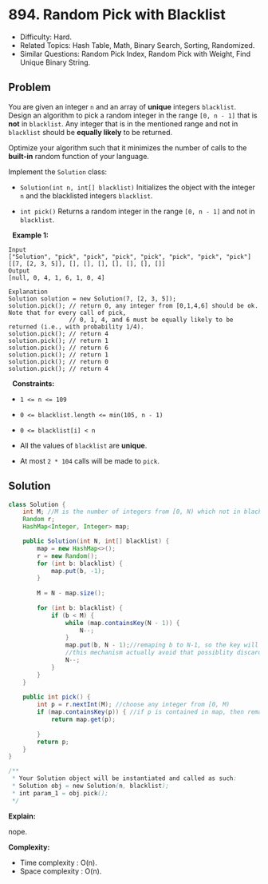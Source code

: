 # 894. Random Pick with Blacklist

- Difficulty: Hard.
- Related Topics: Hash Table, Math, Binary Search, Sorting, Randomized.
- Similar Questions: Random Pick Index, Random Pick with Weight, Find Unique Binary String.

## Problem

You are given an integer ```n``` and an array of **unique** integers ```blacklist```. Design an algorithm to pick a random integer in the range ```[0, n - 1]``` that is **not** in ```blacklist```. Any integer that is in the mentioned range and not in ```blacklist``` should be **equally likely** to be returned.

Optimize your algorithm such that it minimizes the number of calls to the **built-in** random function of your language.

Implement the ```Solution``` class:


	
- ```Solution(int n, int[] blacklist)``` Initializes the object with the integer ```n``` and the blacklisted integers ```blacklist```.
	
- ```int pick()``` Returns a random integer in the range ```[0, n - 1]``` and not in ```blacklist```.


 
**Example 1:**

```
Input
["Solution", "pick", "pick", "pick", "pick", "pick", "pick", "pick"]
[[7, [2, 3, 5]], [], [], [], [], [], [], []]
Output
[null, 0, 4, 1, 6, 1, 0, 4]

Explanation
Solution solution = new Solution(7, [2, 3, 5]);
solution.pick(); // return 0, any integer from [0,1,4,6] should be ok. Note that for every call of pick,
                 // 0, 1, 4, and 6 must be equally likely to be returned (i.e., with probability 1/4).
solution.pick(); // return 4
solution.pick(); // return 1
solution.pick(); // return 6
solution.pick(); // return 1
solution.pick(); // return 0
solution.pick(); // return 4
```

 
**Constraints:**


	
- ```1 <= n <= 109```
	
- ```0 <= blacklist.length <= min(105, n - 1)```
	
- ```0 <= blacklist[i] < n```
	
- All the values of ```blacklist``` are **unique**.
	
- At most ```2 * 104``` calls will be made to ```pick```.



## Solution

```java
class Solution {
    int M; //M is the number of integers from [0, N) which not in blacklist
    Random r;
    HashMap<Integer, Integer> map;

    public Solution(int N, int[] blacklist) {
        map = new HashMap<>();
        r = new Random();
        for (int b: blacklist) {
            map.put(b, -1);
        }
        
        M = N - map.size();
        
        for (int b: blacklist) {
            if (b < M) {
                while (map.containsKey(N - 1)) {
                    N--;
                }
                map.put(b, N - 1);//remaping b to N-1, so the key will be the element in blacklist, and the value will be the number it remapping. so each time we choose a one, we check if we need to remapping, if we need to remaping, then we do it. if it is not, then we use it.
                //this mechanism actually avoid that possiblity discard the random number rach time, it is genius
                N--;
            }
        }
    }
    
    public int pick() {
        int p = r.nextInt(M); //choose any integer from [0, M)
        if (map.containsKey(p)) { //if p is contained in map, then remapping it 
            return map.get(p);
            
        }
        return p;
    }
}

/**
 * Your Solution object will be instantiated and called as such:
 * Solution obj = new Solution(n, blacklist);
 * int param_1 = obj.pick();
 */
```

**Explain:**

nope.

**Complexity:**

* Time complexity : O(n).
* Space complexity : O(n).
